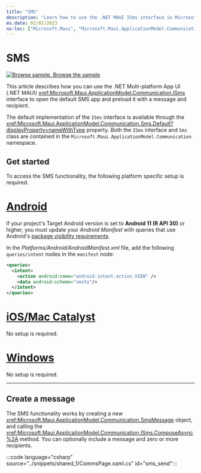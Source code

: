 ```yaml
---
title: "SMS"
description: "Learn how to use the .NET MAUI ISms interface in Microsoft.Maui.ApplicationModel.Communication to open the default SMS application. The text message can be preloaded with a message and recipient."
ms.date: 02/02/2023
no-loc: ["Microsoft.Maui", "Microsoft.Maui.ApplicationModel.Communication"]
---
```


# SMS

[![Browse sample.](~/media/code-sample.png) Browse the sample](/samples/dotnet/maui-samples/platformintegration-essentials)

This article describes how you can use the .NET Multi-platform App UI (.NET MAUI) <xref:Microsoft.Maui.ApplicationModel.Communication.ISms> interface to open the default SMS app and preload it with a message and recipient.

The default implementation of the `ISms` interface is available through the <xref:Microsoft.Maui.ApplicationModel.Communication.Sms.Default?displayProperty=nameWithType> property. Both the `ISms` interface and `Sms` class are contained in the `Microsoft.Maui.ApplicationModel.Communication` namespace.

## Get started

To access the SMS functionality, the following platform specific setup is required.

<!-- markdownlint-disable MD025 -->
# [Android](#tab/android)

If your project's Target Android version is set to **Android 11 (R API 30)** or higher, you must update your _Android Manifest_ with queries that use Android's [package visibility requirements](https://developer.android.com/preview/privacy/package-visibility).

In the _Platforms/Android/AndroidManifest.xml_ file, add the following `queries/intent` nodes in the `manifest` node:

```xml
<queries>
  <intent>
    <action android:name="android.intent.action.VIEW" />
    <data android:scheme="smsto"/>
  </intent>
</queries>
```

# [iOS/Mac Catalyst](#tab/macios)

No setup is required.

# [Windows](#tab/windows)

No setup is required.

-----
<!-- markdownlint-enable MD025 -->

## Create a message

The SMS functionality works by creating a new <xref:Microsoft.Maui.ApplicationModel.Communication.SmsMessage> object, and calling the <xref:Microsoft.Maui.ApplicationModel.Communication.ISms.ComposeAsync%2A> method. You can optionally include a message and zero or more recipients.

:::code language="csharp" source="../snippets/shared_1/CommsPage.xaml.cs" id="sms_send":::
